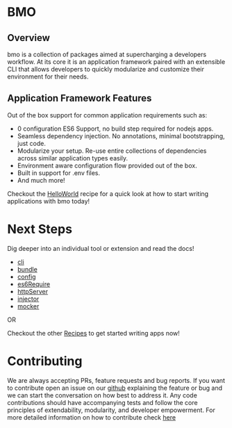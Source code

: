 # BMO

## Overview

bmo is a collection of packages aimed at supercharging a developers workflow.
At its core it is an application framework paired with an extensible CLI
that allows developers to quickly modularize and customize their environment for their needs.


## Application Framework Features

Out of the box support for common application requirements such as:
- 0 configuration ES6 Support, no build step required for nodejs apps.
- Seamless dependency injection. No annotations, minimal bootstrapping, just code.
- Modularize your setup. Re-use entire collections of dependencies across similar application types easily.
- Environment aware configuration flow provided out of the box.
- Built in support for .env files.
- And much more!

Checkout the [HelloWorld](/recipes/helloWorld/) recipe for a quick look at how to start writing applications with bmo today!


# Next Steps
Dig deeper into an individual tool or extension and read the docs!

- [cli](/packages/cli/)
- [bundle](/packages/bundle/)
- [config](/packages/config/)
- [es6Require](/packages/es6Require/)
- [httpServer](/packages/httpServer/)
- [injector](/packages/injector/)
- [mocker](/packages/mocker/)

OR

Checkout the other [Recipes](/recipes/) to get started writing apps now!

# Contributing

We are always accepting PRs, feature requests and bug reports.
If you want to contribute open an issue on our [github](https://github.com/libertymutual/bmo)
explaining the feature or bug and we can start the conversation on how best to address it.
Any code contributions should have accompanying tests and follow the core principles of extendability, modularity, and developer empowerment.
For more detailed information on how to contribute check [here](/contributing)
